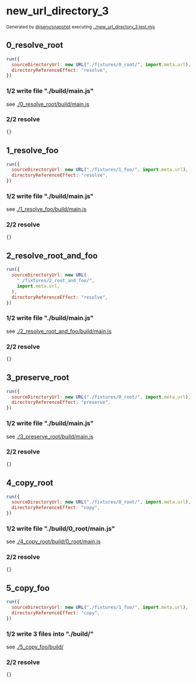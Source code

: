 # new_url_directory_3

<sub>
  Generated by <a href="https://github.com/jsenv/core/tree/main/packages/independent/snapshot">@jsenv/snapshot</a> executing <a href="../new_url_directory_3.test.mjs">../new_url_directory_3.test.mjs</a>
</sub>

## 0_resolve_root

```js
run({
  sourceDirectoryUrl: new URL("./fixtures/0_root/", import.meta.url),
  directoryReferenceEffect: "resolve",
})
```

### 1/2 write file "./build/main.js"

see [./0_resolve_root/build/main.js](./0_resolve_root/build/main.js)

### 2/2 resolve

```js
{}
```

## 1_resolve_foo

```js
run({
  sourceDirectoryUrl: new URL("./fixtures/1_foo/", import.meta.url),
  directoryReferenceEffect: "resolve",
})
```

### 1/2 write file "./build/main.js"

see [./1_resolve_foo/build/main.js](./1_resolve_foo/build/main.js)

### 2/2 resolve

```js
{}
```

## 2_resolve_root_and_foo

```js
run({
  sourceDirectoryUrl: new URL(
    "./fixtures/2_root_and_foo/",
    import.meta.url,
  ),
  directoryReferenceEffect: "resolve",
})
```

### 1/2 write file "./build/main.js"

see [./2_resolve_root_and_foo/build/main.js](./2_resolve_root_and_foo/build/main.js)

### 2/2 resolve

```js
{}
```

## 3_preserve_root

```js
run({
  sourceDirectoryUrl: new URL("./fixtures/0_root/", import.meta.url),
  directoryReferenceEffect: "preserve",
})
```

### 1/2 write file "./build/main.js"

see [./3_preserve_root/build/main.js](./3_preserve_root/build/main.js)

### 2/2 resolve

```js
{}
```

## 4_copy_root

```js
run({
  sourceDirectoryUrl: new URL("./fixtures/0_root/", import.meta.url),
  directoryReferenceEffect: "copy",
})
```

### 1/2 write file "./build/0_root/main.js"

see [./4_copy_root/build/0_root/main.js](./4_copy_root/build/0_root/main.js)

### 2/2 resolve

```js
{}
```

## 5_copy_foo

```js
run({
  sourceDirectoryUrl: new URL("./fixtures/1_foo/", import.meta.url),
  directoryReferenceEffect: "copy",
})
```

### 1/2 write 3 files into "./build/"

see [./5_copy_foo/build/](./5_copy_foo/build/)

### 2/2 resolve

```js
{}
```